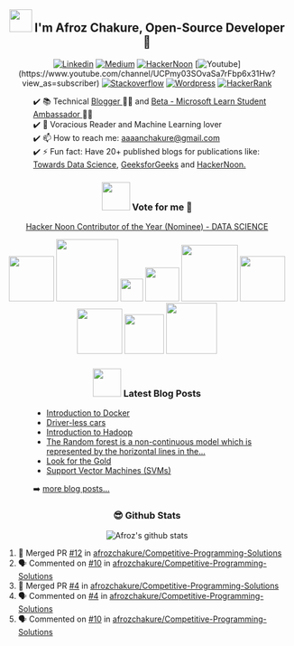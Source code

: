 <h2 align='center'><img src="https://github.com/afrozchakure/afrozchakure/blob/master/assets/wave.gif" width="40px"> I'm Afroz Chakure, Open-Source Developer 🐍</h2>

<div align='center'>

[![Linkedin](https://img.shields.io/badge/linkedin-%230077B5.svg?&style=for-the-badge&logo=linkedin&logoColor=white)](https://www.linkedin.com/in/afroz-chakure-489780168/)
[![Medium](https://img.shields.io/badge/medium-%2312100E.svg?&style=for-the-badge&logo=medium&logoColor=white)](https://medium.com/@aaaanchakure)
[![HackerNoon](https://img.shields.io/badge/Hacker%20Noon-%23239120.svg?&style=for-the-badge&logo=hackernoon&logoColor=white)](https://hackernoon.com/u/afroz-chakure)
[![Youtube](https://img.shields.io/badge/youtube-%23FF0000.svg?&style=for-the-badge&logo=youtube&logoColor=white")](https://www.youtube.com/channel/UCPmy03SOvaSa7rFbp6x31Hw?view_as=subscriber)
[![Stackoverflow](https://img.shields.io/badge/Stack%20Overflow-%23FF5722.svg?&style=for-the-badge&logo=stackoverflow&logoColor=white)](https://stackoverflow.com/users/10404589/afroz-chakure)
[![Wordpress](https://img.shields.io/badge/Wordpress-%230077B5.svg?&style=for-the-badge&logo=wordpress&logoColor=white)](https://hardtasksin.wordpress.com)
[![HackerRank](https://img.shields.io/badge/HackerRank-%23239120.svg?&style=for-the-badge&logo=hackerrank&logoColor=white)](https://www.hackerrank.com/aaaanchakure?hr_r=1)

</div>

<div style='padding-left: 50px'>

✔️ 📚 Technical <a href="https://hardtasksin.wordpress.com"> Blogger </a> 👨‍💻 and <a href="https://studentambassadors.microsoft.com/en-US/profile/34531">Beta - Microsoft Learn Student Ambassador </a>👨‍🎓   
✔️ 🤖 Voracious Reader and Machine Learning lover  
✔️ 📫 How to reach me: aaaanchakure@gmail.com  
✔️ ⚡ Fun fact: Have 20+ published blogs for publications like: <a href="https://towardsdatascience.com/@aaaanchakure">Towards Data Science</a>, <a href="https://auth.geeksforgeeks.org/user/aaaanchakure/articles">GeeksforGeeks</a> and <a href="https://hackernoon.com/u/afroz-chakure">HackerNoon.</a>

</div>

<div align='center'>

<h3 align='center'><img src="https://media.giphy.com/media/VgCDAzcKvsR6OM0uWg/giphy.gif" width="50" draggable="false" >  Vote for me  🚨
</h3>

<a href="https://noonies.tech/award/hacker-noon-contributor-of-the-year-data-science">Hacker Noon Contributor of the Year (Nominee) - DATA SCIENCE</a>

</div>


<div align='center'>

<!-- My Skills -->    

<img src="https://img.shields.io/badge/python-%233776AB.svg?&style=flat-square&logo=python&logoColor=white" width=80px/>
<img src="https://img.shields.io/badge/javascript%20-%23323330.svg?&style=for-the-badge&logo=javascript&logoColor=%23F7DF1E" width= 110px/>
<img src="https://img.shields.io/badge/c%20-%2300599C.svg?&style=for-the-badge&logo=c&logoColor=white" width= 40px/>
<img src="https://img.shields.io/badge/c++%20-%2300599C.svg?&style=for-the-badge&logo=c%2B%2B&logoColor=white" width=60px/>
<img src="https://img.shields.io/badge/bootstrap%20-%23563D7C.svg?&style=for-the-badge&logo=bootstrap&logoColor=white" width=100px/>
<img src="https://img.shields.io/badge/mysql-%2300f.svg?&style=for-the-badge&logo=mysql&logoColor=white" width=80px/>
<img src="https://img.shields.io/badge/html5%20-%23E34F26.svg?&style=for-the-badge&logo=html5&logoColor=white" width=80px/>
<img src="https://img.shields.io/badge/css3%20-%231572B6.svg?&style=for-the-badge&logo=css3&logoColor=white" width=70px/>
<img src="https://img.shields.io/badge/node.js%20-%2343853D.svg?&style=for-the-badge&logo=node.js&logoColor=white" width=90px>

</div> 


<div align='center'>

<h3> <img src="https://media.giphy.com/media/WUlplcMpOCEmTGBtBW/giphy.gif" width="50"> Latest Blog Posts </h3> 
</div>

<div style="padding-left: 50px">

<!-- Medium:START -->
- [Introduction to Docker](https://medium.com/swlh/introduction-to-docker-96aad5eabb30?source=rss-e956e8d58684------2)
- [Driver-less cars](https://towardsdatascience.com/driver-less-cars-ec8c22b5187a?source=rss-e956e8d58684------2)
- [Introduction to Hadoop](https://towardsdatascience.com/introduction-to-hadoop-bd305512a28c?source=rss-e956e8d58684------2)
- [The Random forest is a non-continuous model which is represented by the horizontal lines in the…](https://medium.com/@aaaanchakure/the-random-forest-is-a-non-continous-model-which-is-represented-by-the-horizontal-lines-in-the-aadd49864ae2?source=rss-e956e8d58684------2)
- [Look for the Gold](https://medium.com/@aaaanchakure/look-for-the-gold-8bbe23757d64?source=rss-e956e8d58684------2)
- [Support Vector Machines (SVMs)](https://towardsdatascience.com/support-vector-machines-svms-4bcccbd78369?source=rss-e956e8d58684------2)
<!-- Medium:END -->

➡️ [more blog posts...](https://medium.com/@aaaanchakure)

</div>

<div align='center'>

### 😎 Github Stats 


![Afroz's github stats](https://github-readme-stats.vercel.app/api?username=afrozchakure&count_private=true&show_icons=true&theme=graywhite&line_height=27)

</div>

<!--START_SECTION:activity-->
1. 🎉 Merged PR [#12](https://github.com/afrozchakure/Competitive-Programming-Solutions/pull/12) in [afrozchakure/Competitive-Programming-Solutions](https://github.com/afrozchakure/Competitive-Programming-Solutions)
2. 🗣 Commented on [#10](https://github.com/afrozchakure/Competitive-Programming-Solutions/issues/10) in [afrozchakure/Competitive-Programming-Solutions](https://github.com/afrozchakure/Competitive-Programming-Solutions)
3. 🎉 Merged PR [#4](https://github.com/afrozchakure/Competitive-Programming-Solutions/pull/4) in [afrozchakure/Competitive-Programming-Solutions](https://github.com/afrozchakure/Competitive-Programming-Solutions)
4. 🗣 Commented on [#4](https://github.com/afrozchakure/Competitive-Programming-Solutions/issues/4) in [afrozchakure/Competitive-Programming-Solutions](https://github.com/afrozchakure/Competitive-Programming-Solutions)
5. 🗣 Commented on [#10](https://github.com/afrozchakure/Competitive-Programming-Solutions/issues/10) in [afrozchakure/Competitive-Programming-Solutions](https://github.com/afrozchakure/Competitive-Programming-Solutions)
<!--END_SECTION:activity-->
